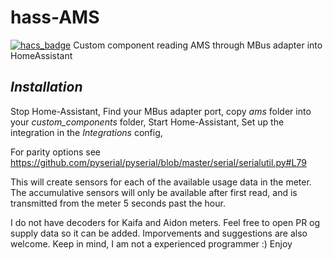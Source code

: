 # hass-AMS
[![hacs_badge](https://img.shields.io/badge/HACS-Custom-orange.svg?style=for-the-badge)](https://github.com/custom-components/hacs)
Custom component reading AMS through MBus adapter into HomeAssistant


## *Installation*
Stop Home-Assistant, 
Find your MBus adapter port, 
copy *ams* folder into your *custom_components* folder, 
Start Home-Assistant, 
Set up the integration in the *Integrations* config, 

For parity options see https://github.com/pyserial/pyserial/blob/master/serial/serialutil.py#L79

This will create sensors for each of the available usage data in the meter.
The accumulative sensors will only be available after first read, and is transmitted from the meter 5 seconds past the hour.


I do not have decoders for Kaifa and Aidon meters. Feel free to open PR og supply data so it can be added.
Imporvements and suggestions are also welcome.
Keep in mind, I am not a experienced programmer :)
Enjoy
